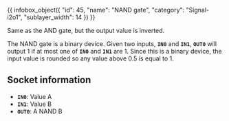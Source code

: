 {{ infobox_object({
	"id": 45,
	"name": "NAND gate",
	"category": "Signal-i2o1",
	"sublayer_width": 14
}) }}

Same as the AND gate, but the output value is inverted.

The NAND gate is a binary device. Given two inputs, **`IN0`** and **`IN1`**, **`OUT0`** will output 1 if at most one of **`IN0`** and **`IN1`** are 1. Since this is a binary device, the input value is rounded so any value above 0.5 is equal to 1.

## Socket information
- **`IN0`**: Value A
- **`IN1`**: Value B
- **`OUT0`**: A NAND B